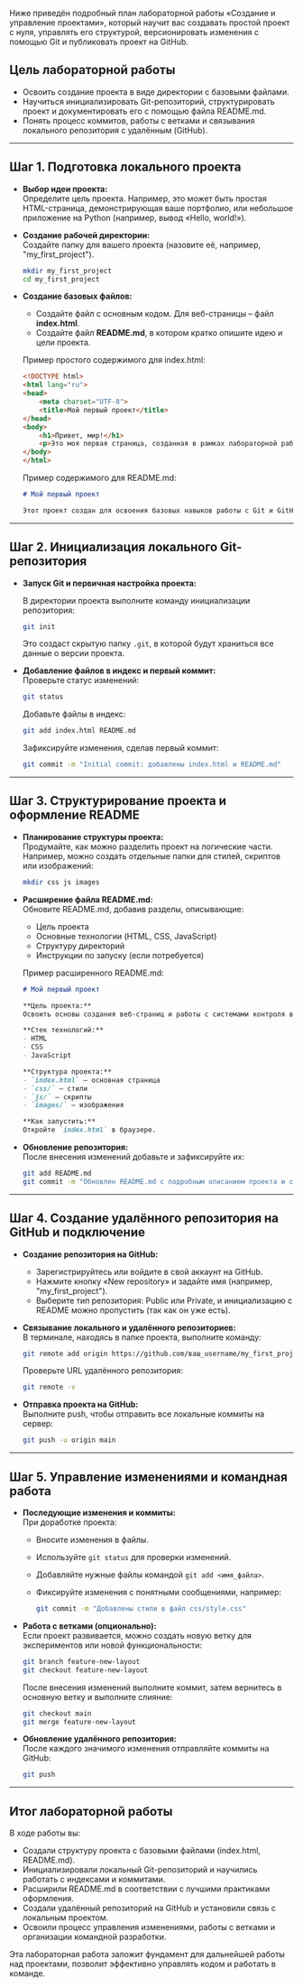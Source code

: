 Ниже приведён подробный план лабораторной работы «Создание и управление проектами», который научит вас создавать простой проект с нуля, управлять его структурой, версионировать изменения с помощью Git и публиковать проект на GitHub.

## Цель лабораторной работы

- Освоить создание проекта в виде директории с базовыми файлами.
- Научиться инициализировать Git-репозиторий, структурировать проект и документировать его с помощью файла README.md.
- Понять процесс коммитов, работы с ветками и связывания локального репозитория с удалённым (GitHub).

---

## Шаг 1. Подготовка локального проекта

- **Выбор идеи проекта:**  
  Определите цель проекта. Например, это может быть простая HTML-страница, демонстрирующая ваше портфолио, или небольшое приложение на Python (например, вывод «Hello, world!»).

- **Создание рабочей директории:**  
  Создайте папку для вашего проекта (назовите её, например, "my_first_project").

  ```bash
  mkdir my_first_project
  cd my_first_project
  ```

- **Создание базовых файлов:**  
  - Создайте файл с основным кодом. Для веб-страницы – файл **index.html**.  
  - Создайте файл **README.md**, в котором кратко опишите идею и цели проекта.
  
  Пример простого содержимого для index.html:
  
  ```html
  <!DOCTYPE html>
  <html lang="ru">
  <head>
      <meta charset="UTF-8">
      <title>Мой первый проект</title>
  </head>
  <body>
      <h1>Привет, мир!</h1>
      <p>Это моя первая страница, созданная в рамках лабораторной работы.</p>
  </body>
  </html>
  ```

  Пример содержимого для README.md:
  
  ```markdown
  # Мой первый проект

  Этот проект создан для освоения базовых навыков работы с Git и GitHub. Здесь представлена простая HTML-страница, демонстрирующая начало вашего пути в разработке.
  ```

---

## Шаг 2. Инициализация локального Git-репозитория

- **Запуск Git и первичная настройка проекта:**

  В директории проекта выполните команду инициализации репозитория:
  
  ```bash
  git init
  ```
  
  Это создаст скрытую папку `.git`, в которой будут храниться все данные о версии проекта.

- **Добавление файлов в индекс и первый коммит:**  
  Проверьте статус изменений:
  
  ```bash
  git status
  ```
  
  Добавьте файлы в индекс:
  
  ```bash
  git add index.html README.md
  ```
  
  Зафиксируйте изменения, сделав первый коммит:
  
  ```bash
  git commit -m "Initial commit: добавлены index.html и README.md"
  ```

---

## Шаг 3. Структурирование проекта и оформление README

- **Планирование структуры проекта:**  
  Продумайте, как можно разделить проект на логические части. Например, можно создать отдельные папки для стилей, скриптов или изображений:
  
  ```bash
  mkdir css js images
  ```

- **Расширение файла README.md:**  
  Обновите README.md, добавив разделы, описывающие:
  
  - Цель проекта  
  - Основные технологии (HTML, CSS, JavaScript)  
  - Структуру директорий  
  - Инструкции по запуску (если потребуется)
  
  Пример расширенного README.md:
  
  ```markdown
  # Мой первый проект
  
  **Цель проекта:**  
  Освоить основы создания веб-страниц и работы с системами контроля версий.
  
  **Стек технологий:**  
  - HTML
  - CSS
  - JavaScript
  
  **Структура проекта:**  
  - `index.html` — основная страница  
  - `css/` — стили  
  - `js/` — скрипты  
  - `images/` — изображения
  
  **Как запустить:**  
  Откройте `index.html` в браузере.
  ```

- **Обновление репозитория:**  
  После внесения изменений добавьте и зафиксируйте их:
  
  ```bash
  git add README.md
  git commit -m "Обновлен README.md с подробным описанием проекта и структурой"
  ```

---

## Шаг 4. Создание удалённого репозитория на GitHub и подключение

- **Создание репозитория на GitHub:**  
  - Зарегистрируйтесь или войдите в свой аккаунт на GitHub.  
  - Нажмите кнопку «New repository» и задайте имя (например, "my_first_project").  
  - Выберите тип репозитория: Public или Private, и инициализацию с README можно пропустить (так как он уже есть).

- **Связывание локального и удалённого репозиториев:**  
  В терминале, находясь в папке проекта, выполните команду:
  
  ```bash
  git remote add origin https://github.com/ваш_username/my_first_project.git
  ```
  
  Проверьте URL удалённого репозитория:
  
  ```bash
  git remote -v
  ```

- **Отправка проекта на GitHub:**  
  Выполните push, чтобы отправить все локальные коммиты на сервер:
  
  ```bash
  git push -u origin main
  ```

---

## Шаг 5. Управление изменениями и командная работа

- **Последующие изменения и коммиты:**  
  При доработке проекта:
  - Вносите изменения в файлы.
  - Используйте `git status` для проверки изменений.
  - Добавляйте нужные файлы командой `git add <имя_файла>`.
  - Фиксируйте изменения с понятными сообщениями, например:
  
    ```bash
    git commit -m "Добавлены стили в файл css/style.css"
    ```

- **Работа с ветками (опционально):**  
  Если проект развивается, можно создать новую ветку для экспериментов или новой функциональности:
  
  ```bash
  git branch feature-new-layout
  git checkout feature-new-layout
  ```
  
  После внесения изменений выполните коммит, затем вернитесь в основную ветку и выполните слияние:
  
  ```bash
  git checkout main
  git merge feature-new-layout
  ```

- **Обновление удалённого репозитория:**  
  После каждого значимого изменения отправляйте коммиты на GitHub:
  
  ```bash
  git push
  ```

---

## Итог лабораторной работы

В ходе работы вы:
- Создали структуру проекта с базовыми файлами (index.html, README.md).
- Инициализировали локальный Git-репозиторий и научились работать с индексами и коммитами.
- Расширили README.md в соответствии с лучшими практиками оформления.
- Создали удалённый репозиторий на GitHub и установили связь с локальным проектом.
- Освоили процесс управления изменениями, работы с ветками и организации командной разработки.

Эта лабораторная работа заложит фундамент для дальнейшей работы над проектами, позволит эффективно управлять кодом и работать в команде.
